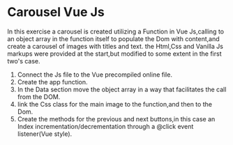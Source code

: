 # Carousel Vue Js

In this exercise a carousel is created utilizing a Function
in Vue Js,calling to an object array in the function itself to populate the Dom with content,and create a carousel of images with titles and text.
the Html,Css and Vanilla Js markups were provided at the start,but modified to some extent in the first two's case.

1. Connect the Js file to the Vue precompiled online file.
2. Create the app function.
3. In the Data section move the object array in a way that facilitates the call from the DOM.
4. link the Css class for the main image to the function,and then to the Dom.
5. Create the methods for the previous and next buttons,in this case an Index incrementation/decrementation through a @click
event listener(Vue style).
